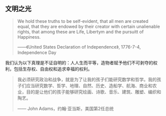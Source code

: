 

## 文明之光

> We hold these truths to be self-evident, that all men are created equal, that they are endowed by their creator with certain unalienable rights, that among these are Life, Libertym and the pursuitt of Happiness.
>
> ——《United States Declaration of Independence》, 1776-7-4, Independence Day

我们认为以下真理是不证自明的：人人生而平等，造物者赋予他们不可剥夺的权利，包括生存权、自由权和追求幸福的权利。



> 我必须研究政治和战争，就是为了让我的孩子们能研究数学和哲学。我的孩子们应当研究数学、哲学、地理、自然、历史、造船学、航海、商业和农业，目的是让他们的孩子能够研究绘画、诗歌、音乐、建筑、雕塑、编织和陶艺。
>
> —— John Adams，约翰·亚当斯，美国第2任总统